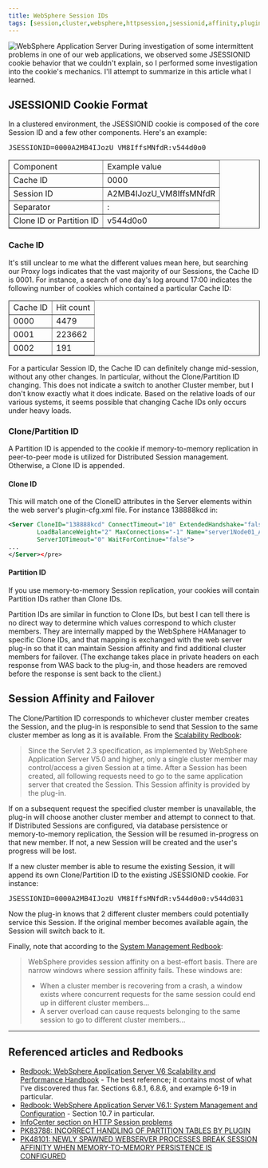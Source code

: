 ```yaml
---
title: WebSphere Session IDs
tags: [session,cluster,websphere,httpsession,jsessionid,affinity,plugin]
---
```

![WebSphere Application Server](http://www-01.ibm.com/software/main/img/com/ws-mark-170x22.gif "WebSphere Application Server")
During investigation of some intermittent problems in one of our web applications, we observed some JSESSIONID cookie behavior that we couldn't explain, so I performed some investigation into the cookie's mechanics. I'll attempt to summarize in this article what I learned.

## JSESSIONID Cookie Format

In a clustered environment, the JSESSIONID cookie is composed of the core Session ID and a few other components. Here's an example:

<pre>JSESSIONID=0000A2MB4IJozU_VM8IffsMNfdR:v544d0o0</pre>

<table width="50%" border="1">

<thead>

<tr>

<td>Component</td>

<td>Example value</td>

</tr>

</thead>

<tbody>

<tr>

<td>Cache ID</td>

<td>0000</td>

</tr>

<tr>

<td>Session ID</td>

<td>A2MB4IJozU_VM8IffsMNfdR</td>

</tr>

<tr>

<td>Separator</td>

<td>:</td>

</tr>

<tr>

<td>Clone ID or Partition ID</td>

<td>v544d0o0</td>

</tr>

</tbody>

</table>

### Cache ID

It's still unclear to me what the different values mean here, but searching our Proxy logs indicates that the vast majority of our Sessions, the Cache ID is 0001\. For instance, a search of one day's log around 17:00 indicates the following number of cookies which contained a particular Cache ID:

<table width="50%" border="1">

<thead>

<tr>

<td>Cache ID</td>

<td>Hit count</td>

</tr>

</thead>

<tbody>

<tr>

<td>0000</td>

<td>4479</td>

</tr>

<tr>

<td>0001</td>

<td>223662</td>

</tr>

<tr>

<td>0002</td>

<td>191</td>

</tr>

</tbody>

</table>

For a particular Session ID, the Cache ID can definitely change mid-session, without any other changes. In particular, without the Clone/Partition ID changing. This does not indicate a switch to another Cluster member, but I don't know exactly what it does indicate. Based on the relative loads of our various systems, it seems possible that changing Cache IDs only occurs under heavy loads.

### Clone/Partition ID

A Partition ID is appended to the cookie if memory-to-memory replication in peer-to-peer mode is utilized for Distributed Session management. Otherwise, a Clone ID is appended.

#### Clone ID

This will match one of the CloneID attributes in the Server elements within the web server's plugin-cfg.xml file. For instance 138888kcd in:

```xml
<Server CloneID="138888kcd" ConnectTimeout="10" ExtendedHandshake="false"  
        LoadBalanceWeight="2" MaxConnections="-1" Name="server1Node01_App03"  
        ServerIOTimeout="0" WaitForContinue="false">  
...  
</Server></pre>
```

#### Partition ID

If you use memory-to-memory Session replication, your cookies will contain Partition IDs rather than Clone IDs.

Partition IDs are similar in function to Clone IDs, but best I can tell there is no direct way to determine which values correspond to which cluster members. They are internally mapped by the WebSphere HAManager to specific Clone IDs, and that mapping is exchanged with the web server plug-in so that it can maintain Session affinity and find additional cluster members for failover. (The exchange takes place in private headers on each response from WAS back to the plug-in, and those headers are removed before the response is sent back to the client.)

## Session Affinity and Failover

The Clone/Partition ID corresponds to whichever cluster member creates the Session, and the plug-in is responsible to send that Session to the same cluster member as long as it is available. From the [Scalability Redbook](http://www.redbooks.ibm.com/abstracts/sg246392.html):

> Since the Servlet 2.3 specification, as implemented by WebSphere Application Server V5.0 and higher, only a single cluster member may control/access a given Session at a time. After a Session has been created, all following requests need to go to the same application server that created the Session. This Session affinity is provided by the plug-in.

If on a subsequent request the specified cluster member is unavailable, the plug-in will choose another cluster member and attempt to connect to that. If Distributed Sessions are configured, via database persistence or memory-to-memory replication, the Session will be resumed in-progress on that new member. If not, a new Session will be created and the user's progress will be lost.

If a new cluster member is able to resume the existing Session, it will append its own Clone/Partition ID to the existing JSESSIONID cookie. For instance:

<pre>JSESSIONID=0000A2MB4IJozU_VM8IffsMNfdR:v544d0o0:v544d031</pre>

Now the plug-in knows that 2 different cluster members could potentially service this Session. If the original member becomes available again, the Session will switch back to it.

Finally, note that according to the [System Management Redbook](http://www.redbooks.ibm.com/abstracts/sg247304.html):

> WebSphere provides session affinity on a best-effort basis. There are narrow windows where session affinity fails. These windows are:
> 
> *   When a cluster member is recovering from a crash, a window exists where concurrent requests for the same session could end up in different cluster members...
> *   A server overload can cause requests belonging to the same session to go to different cluster members...

* * *

## Referenced articles and Redbooks

*   [Redbook: WebSphere Application Server V6 Scalability and Performance Handbook](http://www.redbooks.ibm.com/abstracts/sg246392.html) - The best reference; it contains most of what I've discovered thus far. Sections 6.8.1, 6.8.6, and example 6-19 in particular.
*   [Redbook: WebSphere Application Server V6.1: System Management and Configuration](http://www.redbooks.ibm.com/abstracts/sg247304.html) - Section 10.7 in particular.
*   [InfoCenter section on HTTP Session problems](http://publib.boulder.ibm.com/infocenter/wasinfo/v6r1/index.jsp?topic=/com.ibm.websphere.nd.multiplatform.doc/info/ae/ae/rtrb_httpsessprobs.html)
*   [PK83788: INCORRECT HANDLING OF PARTITION TABLES BY PLUGIN](http://www-01.ibm.com/support/docview.wss?uid=swg1PK83788)
*   [PK48101: NEWLY SPAWNED WEBSERVER PROCESSES BREAK SESSION AFFINITY WHEN MEMORY-TO-MEMORY PERSISTENCE IS CONFIGURED](http://www-01.ibm.com/support/docview.wss?rs=180&uid=swg1PK48101)
